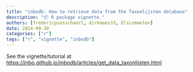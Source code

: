 ```yaml
---
title: "inbodb: How to retrieve data from the Taxonlijsten database"
description: "📦 R package vignette."
authors: [fredericpiesschaert, dirkmaes33, ElsLommelen]
date: 2024-09-30
categories: ["r"]
tags: ["r", "vignette", "inbodb"]
---
```


See the vignette/tutorial at <https://inbo.github.io/inbodb/articles/get_data_taxonlijsten.html>
